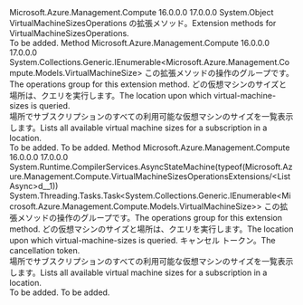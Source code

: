 <Type Name="VirtualMachineSizesOperationsExtensions" FullName="Microsoft.Azure.Management.Compute.VirtualMachineSizesOperationsExtensions">
  <TypeSignature Language="C#" Value="public static class VirtualMachineSizesOperationsExtensions" />
  <TypeSignature Language="ILAsm" Value=".class public auto ansi abstract sealed beforefieldinit VirtualMachineSizesOperationsExtensions extends System.Object" />
  <TypeSignature Language="DocId" Value="T:Microsoft.Azure.Management.Compute.VirtualMachineSizesOperationsExtensions" />
  <TypeSignature Language="VB.NET" Value="Public Module VirtualMachineSizesOperationsExtensions" />
  <TypeSignature Language="F#" Value="type VirtualMachineSizesOperationsExtensions = class" />
  <AssemblyInfo>
    <AssemblyName>Microsoft.Azure.Management.Compute</AssemblyName>
    <AssemblyVersion>16.0.0.0</AssemblyVersion>
    <AssemblyVersion>17.0.0.0</AssemblyVersion>
  </AssemblyInfo>
  <Base>
    <BaseTypeName>System.Object</BaseTypeName>
  </Base>
  <Interfaces />
  <Docs>
    <summary>
            <span data-ttu-id="0a28a-101">VirtualMachineSizesOperations の拡張メソッド。</span><span class="sxs-lookup"><span data-stu-id="0a28a-101">Extension methods for VirtualMachineSizesOperations.</span></span>
            </summary>
    <remarks>To be added.</remarks>
  </Docs>
  <Members>
    <Member MemberName="List">
      <MemberSignature Language="C#" Value="public static System.Collections.Generic.IEnumerable&lt;Microsoft.Azure.Management.Compute.Models.VirtualMachineSize&gt; List (this Microsoft.Azure.Management.Compute.IVirtualMachineSizesOperations operations, string location);" />
      <MemberSignature Language="ILAsm" Value=".method public static hidebysig class System.Collections.Generic.IEnumerable`1&lt;class Microsoft.Azure.Management.Compute.Models.VirtualMachineSize&gt; List(class Microsoft.Azure.Management.Compute.IVirtualMachineSizesOperations operations, string location) cil managed" />
      <MemberSignature Language="DocId" Value="M:Microsoft.Azure.Management.Compute.VirtualMachineSizesOperationsExtensions.List(Microsoft.Azure.Management.Compute.IVirtualMachineSizesOperations,System.String)" />
      <MemberSignature Language="VB.NET" Value="&lt;Extension()&gt;&#xA;Public Function List (operations As IVirtualMachineSizesOperations, location As String) As IEnumerable(Of VirtualMachineSize)" />
      <MemberSignature Language="F#" Value="static member List : Microsoft.Azure.Management.Compute.IVirtualMachineSizesOperations * string -&gt; seq&lt;Microsoft.Azure.Management.Compute.Models.VirtualMachineSize&gt;" Usage="Microsoft.Azure.Management.Compute.VirtualMachineSizesOperationsExtensions.List (operations, location)" />
      <MemberType>Method</MemberType>
      <AssemblyInfo>
        <AssemblyName>Microsoft.Azure.Management.Compute</AssemblyName>
        <AssemblyVersion>16.0.0.0</AssemblyVersion>
        <AssemblyVersion>17.0.0.0</AssemblyVersion>
      </AssemblyInfo>
      <ReturnValue>
        <ReturnType>System.Collections.Generic.IEnumerable&lt;Microsoft.Azure.Management.Compute.Models.VirtualMachineSize&gt;</ReturnType>
      </ReturnValue>
      <Parameters>
        <Parameter Name="operations" Type="Microsoft.Azure.Management.Compute.IVirtualMachineSizesOperations" RefType="this" />
        <Parameter Name="location" Type="System.String" />
      </Parameters>
      <Docs>
        <param name="operations">
            <span data-ttu-id="0a28a-102">この拡張メソッドの操作のグループです。</span><span class="sxs-lookup"><span data-stu-id="0a28a-102">The operations group for this extension method.</span></span>
            </param>
        <param name="location">
            <span data-ttu-id="0a28a-103">どの仮想マシンのサイズと場所は、クエリを実行します。</span><span class="sxs-lookup"><span data-stu-id="0a28a-103">The location upon which virtual-machine-sizes is queried.</span></span>
            </param>
        <summary>
            <span data-ttu-id="0a28a-104">場所でサブスクリプションのすべての利用可能な仮想マシンのサイズを一覧表示します。</span><span class="sxs-lookup"><span data-stu-id="0a28a-104">Lists all available virtual machine sizes for a subscription in a location.</span></span>
            </summary>
        <returns>To be added.</returns>
        <remarks>To be added.</remarks>
      </Docs>
    </Member>
    <Member MemberName="ListAsync">
      <MemberSignature Language="C#" Value="public static System.Threading.Tasks.Task&lt;System.Collections.Generic.IEnumerable&lt;Microsoft.Azure.Management.Compute.Models.VirtualMachineSize&gt;&gt; ListAsync (this Microsoft.Azure.Management.Compute.IVirtualMachineSizesOperations operations, string location, System.Threading.CancellationToken cancellationToken = null);" />
      <MemberSignature Language="ILAsm" Value=".method public static hidebysig class System.Threading.Tasks.Task`1&lt;class System.Collections.Generic.IEnumerable`1&lt;class Microsoft.Azure.Management.Compute.Models.VirtualMachineSize&gt;&gt; ListAsync(class Microsoft.Azure.Management.Compute.IVirtualMachineSizesOperations operations, string location, valuetype System.Threading.CancellationToken cancellationToken) cil managed" />
      <MemberSignature Language="DocId" Value="M:Microsoft.Azure.Management.Compute.VirtualMachineSizesOperationsExtensions.ListAsync(Microsoft.Azure.Management.Compute.IVirtualMachineSizesOperations,System.String,System.Threading.CancellationToken)" />
      <MemberSignature Language="F#" Value="static member ListAsync : Microsoft.Azure.Management.Compute.IVirtualMachineSizesOperations * string * System.Threading.CancellationToken -&gt; System.Threading.Tasks.Task&lt;seq&lt;Microsoft.Azure.Management.Compute.Models.VirtualMachineSize&gt;&gt;" Usage="Microsoft.Azure.Management.Compute.VirtualMachineSizesOperationsExtensions.ListAsync (operations, location, cancellationToken)" />
      <MemberType>Method</MemberType>
      <AssemblyInfo>
        <AssemblyName>Microsoft.Azure.Management.Compute</AssemblyName>
        <AssemblyVersion>16.0.0.0</AssemblyVersion>
        <AssemblyVersion>17.0.0.0</AssemblyVersion>
      </AssemblyInfo>
      <Attributes>
        <Attribute>
          <AttributeName>System.Runtime.CompilerServices.AsyncStateMachine(typeof(Microsoft.Azure.Management.Compute.VirtualMachineSizesOperationsExtensions/&lt;ListAsync&gt;d__1))</AttributeName>
        </Attribute>
      </Attributes>
      <ReturnValue>
        <ReturnType>System.Threading.Tasks.Task&lt;System.Collections.Generic.IEnumerable&lt;Microsoft.Azure.Management.Compute.Models.VirtualMachineSize&gt;&gt;</ReturnType>
      </ReturnValue>
      <Parameters>
        <Parameter Name="operations" Type="Microsoft.Azure.Management.Compute.IVirtualMachineSizesOperations" RefType="this" />
        <Parameter Name="location" Type="System.String" />
        <Parameter Name="cancellationToken" Type="System.Threading.CancellationToken" />
      </Parameters>
      <Docs>
        <param name="operations">
            <span data-ttu-id="0a28a-105">この拡張メソッドの操作のグループです。</span><span class="sxs-lookup"><span data-stu-id="0a28a-105">The operations group for this extension method.</span></span>
            </param>
        <param name="location">
            <span data-ttu-id="0a28a-106">どの仮想マシンのサイズと場所は、クエリを実行します。</span><span class="sxs-lookup"><span data-stu-id="0a28a-106">The location upon which virtual-machine-sizes is queried.</span></span>
            </param>
        <param name="cancellationToken">
            <span data-ttu-id="0a28a-107">キャンセル トークン。</span><span class="sxs-lookup"><span data-stu-id="0a28a-107">The cancellation token.</span></span>
            </param>
        <summary>
            <span data-ttu-id="0a28a-108">場所でサブスクリプションのすべての利用可能な仮想マシンのサイズを一覧表示します。</span><span class="sxs-lookup"><span data-stu-id="0a28a-108">Lists all available virtual machine sizes for a subscription in a location.</span></span>
            </summary>
        <returns>To be added.</returns>
        <remarks>To be added.</remarks>
      </Docs>
    </Member>
  </Members>
</Type>